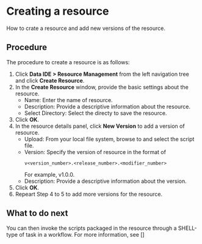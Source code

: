 # Creating a resource

How to crate a resource and add new versions of the resource.

## Procedure

The procedure to create a resource is as follows:

1. Click **Data IDE > Resource Management** from the left navigation tree and click **Create Resource**.
2. In the **Create Resource** window, provide the basic settings about the resource.
   - Name: Enter the name of resource.
   - Description: Provide a descriptive information about the resource.
   - Select Directory: Select the directy to save the resource.
3. Click **OK**.
4. In the resource details panel, click **New Version** to add a version of resource.
   - Upload: From your local file system, browse to and select the script file.
   - Version: Specify the version of resource in the format of
      ```
      v<version_number>.<release_number>.<modifier_number>
      ```
      For example, v1.0.0.
   - Description: Provide a descriptive information about the version.
5. Click **OK**.  
6. Repeart Step 4 to 5 to add more versions for the resource.

## What to do next

You can then invoke the scripts packaged in the resource through a SHELL-type of task in a workflow. For more information, see []
